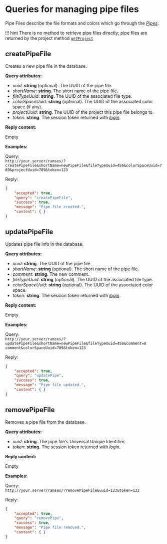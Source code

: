 # Queries for managing pipe files

Pipe Files describe the file formats and colors which go through the *[Pipes](pipes.md)*.

!!! hint
    There is no method to retrieve pipe files directly; pipe files are returned by the project method [`getProject`](projects.md#getproject)

## createPipeFile

Creates a new pipe file in the database.

**Query attributes:**

- *uuid*: **string** (optional). The UUID of the pipe file.
- *shortName*: **string**. The short name of the pipe file.
- *fileTypeUuid*: **string**. The UUID of the associated file type.
- *colorSpaceUuid*: **string** (optional). The UUID of the associated color space (if any).
- *projectUuid*: **string**. The UUID of the project this pipe file belongs to.
- *token*: **string**. The session token returned with [*login*](general.md#login).

**Reply content:**

Empty

**Examples:**

Query:  
`http://your.server/ramses/?createPipeFile&shortName=newPipeFile&fileTypeUuid=456&colorSpaceUuid=789&projectUuid=789&token=123`

Reply:

```json
{
    "accepted": true,
    "query": "createPipeFile",
    "success": true,
    "message": "Pipe file created.",
    "content": { }
}
```

## updatePipeFile

Updates pipe file info in the database.

**Query attributes:**

- *uuid*: **string**. The UUID of the pipe file.
- *shortName*: **string** (optional). The short name of the pipe file.
- *comment*: **string**. The new comment.
- *fileTypeUuid*: **string** (optional). The UUID of the associated file type.
- *colorSpaceUuid*: **string** (optional). The UUID of the associated color space.
- *token*: **string**. The session token returned with [*login*](general.md#login).

**Reply content:**

Empty

**Examples:**

Query:  
`http://your.server/ramses/?updatePipeFile&shortName=newPipeFile&fileTypeUuid=456&comment=A comment&colorSpaceUuid=789&token=123`

Reply:

```json
{
    "accepted": true,
    "query": "updatePipe",
    "success": true,
    "message": "Pipe file updated.",
    "content": { }
}
```

## removePipeFile

Removes a pipe file from the database.

**Query attributes:**

- *uuid*: **string**. The pipe file's Universal Unique Identifier.
- *token*: **string**. The session token returned with [*login*](general.md#login).

**Reply content:**

Empty

**Examples:**

Query:  
`http://your.server/ramses/?removePipeFile&uuid=123&token=123`

Reply:

```json
{
    "accepted": true,
    "query": "removePipe",
    "success": true,
    "message": "Pipe file removed.",
    "content": { }
}
```
